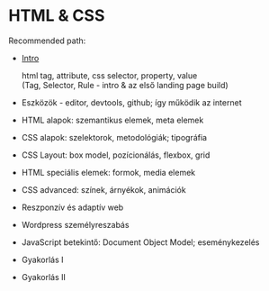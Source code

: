 # HTML & CSS

Recommended path:

- [Intro](./Intro)

   html tag, attribute, css selector, property, value   
   (Tag, Selector, Rule - intro & az első landing page build)

- Eszközök - editor, devtools, github; így működik az internet
- HTML alapok: szemantikus elemek, meta elemek
- CSS alapok: szelektorok, metodológiák; tipográfia
- CSS Layout: box model, pozícionálás, flexbox, grid
- HTML speciális elemek: formok, media elemek
- CSS advanced: színek, árnyékok, animációk
- Reszponzív és adaptív web
- Wordpress személyreszabás
- JavaScript betekintő: Document Object Model; eseménykezelés
- Gyakorlás I
- Gyakorlás II
